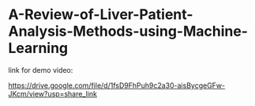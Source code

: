 # A-Review-of-Liver-Patient-Analysis-Methods-using-Machine-Learning

link for demo video:

https://drive.google.com/file/d/1fsD9FhPuh9c2a30-aisBycgeGFw-JKcm/view?usp=share_link
